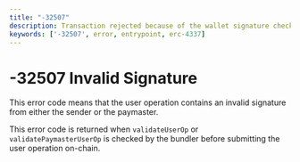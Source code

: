 ```yaml
---
title: "-32507" 
description: Transaction rejected because of the wallet signature check failed or paymaster
keywords: ['-32507', error, entrypoint, erc-4337]
---
```


# -32507 Invalid Signature

This error code means that the user operation contains an invalid signature from either the sender or the paymaster.

This error code is returned when `validateUserOp` or `validatePaymasterUserOp` is checked by the bundler before submitting the user operation on-chain.
